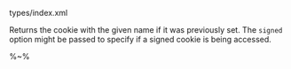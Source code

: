 <method noArgTypesInToc level="3" name="Cookies.get">types/index.xml</method>

Returns the cookie with the given name if it was previously set. The `signed` option might be passed to specify if a signed cookie is being accessed.

%~%
